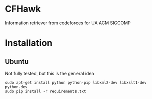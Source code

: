 CFHawk
======

Information retriever from codeforces for UA ACM SIGCOMP

Installation
============

Ubuntu
-----

Not fully tested, but this is the general idea

    sudo apt-get install python python-pip libxml2-dev libxslt1-dev python-dev
    sudo pip install -r requirements.txt
